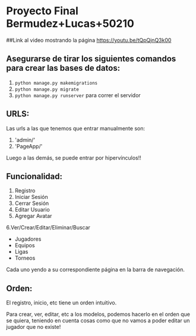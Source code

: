 # Proyecto Final Bermudez+Lucas+50210

##Link al video mostrando la página
https://youtu.be/tQpQjnQ3k00

## Asegurarse de tirar los siguientes comandos para crear las bases de datos:
1. `python manage.py makemigrations`
2. `python manage.py migrate`
3. `python manage.py runserver` para correr el servidor


## URLS:
Las urls a las que tenemos que entrar manualmente son:
1. 'admin/'
2. 'PageApp/'

Luego a las demás, se puede entrar por hipervínculos!!



## Funcionalidad:
1. Registro
2. Iniciar Sesión
3. Cerrar Sesión
4. Editar Usuario
5. Agregar Avatar


6.Ver/Crear/Editar/Eliminar/Buscar
- Jugadores
- Equipos
- Ligas
- Torneos

Cada uno yendo a su correspondiente página en la barra de navegación.

## Orden:
El registro, inicio, etc tiene un orden intuitivo.

Para crear, ver, editar, etc a los modelos, podemos hacerlo en el orden que se quiera, teniendo en cuenta cosas como que no vamos a poder editar un jugador que no existe!
